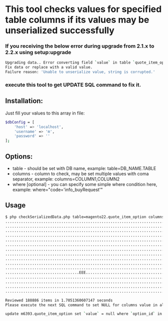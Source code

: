 # This tool checks values for specified table columns if its values may be unserialized successfully

### If you receiving the below error during upgrade from 2.1.x to 2.2.x using setup:upgrade
```sh
Upgrading data.. Error converting field `value` in table `quote_item_option` where `option_id`=435925 using Magento\Framework\DB\DataConverter\SerializedToJson.
Fix data or replace with a valid value.
Failure reason: 'Unable to unserialize value, string is corrupted.'
```
### execute this tool to get UPDATE SQL command to fix it.

## Installation:
Just fill your values to this array in file:
```sh
$dbConfig = [
    'host' => 'localhost',
    'username' => 'm',
    'password' => ''
];
```

## Options:
- table - should be set with DB name, example: table=DB_NAME.TABLE
- columns - column to check, may be set multiple values with coma separator, example: columns=COLUMN1,COLUMN2
- where [optional] - you can specify some simple where condition here, example: where="code='info_buyRequest'"

## Usage
```sh
$ php checkSerializedData.php table=magento22.quote_item_option columns=value where="code='info_buyRequest'"
........................................................................................................................
........................................................................................................................
........................................................................................................................
........................................................................................................................
........................................................................................................................
........................................................................................................................
........................................................................................................................
........................................................................................................................
........................................................................................................................
........................................................................................................................
........................................................................................................................
.................................EEE....................................................................................
........................................................................................................................
........................................................................................................................
........................................................................................................................
............................................................................................

Reviewed 188886 items in 1.7051360607147 seconds 
Please execute the next SQL command to set NULL for columns value in all broken values in table m6393.quote_item_option: 

update m6393.quote_item_option set `value` = null where `option_id` in (435925,435929,435931); 
```